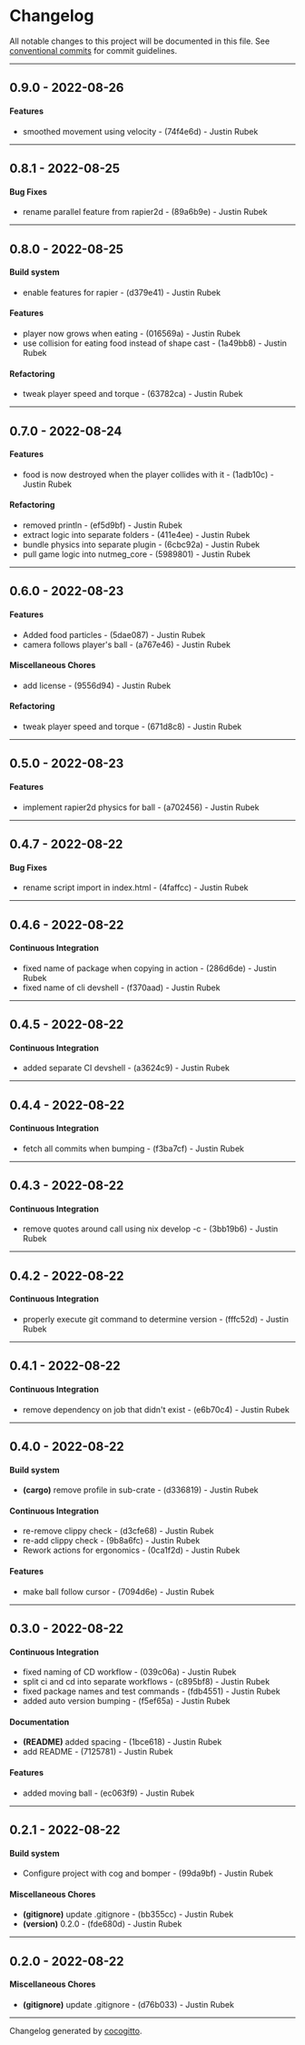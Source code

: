 # Changelog
All notable changes to this project will be documented in this file. See [conventional commits](https://www.conventionalcommits.org/) for commit guidelines.

- - -
## 0.9.0 - 2022-08-26
#### Features
- smoothed movement using velocity - (74f4e6d) - Justin Rubek

- - -

## 0.8.1 - 2022-08-25
#### Bug Fixes
- rename parallel feature from rapier2d - (89a6b9e) - Justin Rubek

- - -

## 0.8.0 - 2022-08-25
#### Build system
- enable features for rapier - (d379e41) - Justin Rubek
#### Features
- player now grows when eating - (016569a) - Justin Rubek
- use collision for eating food instead of shape cast - (1a49bb8) - Justin Rubek
#### Refactoring
- tweak player speed and torque - (63782ca) - Justin Rubek

- - -

## 0.7.0 - 2022-08-24
#### Features
- food is now destroyed when the player collides with it - (1adb10c) - Justin Rubek
#### Refactoring
- removed println - (ef5d9bf) - Justin Rubek
- extract logic into separate folders - (411e4ee) - Justin Rubek
- bundle physics into separate plugin - (6cbc92a) - Justin Rubek
- pull game logic into nutmeg_core - (5989801) - Justin Rubek

- - -

## 0.6.0 - 2022-08-23
#### Features
- Added food particles - (5dae087) - Justin Rubek
- camera follows player's ball - (a767e46) - Justin Rubek
#### Miscellaneous Chores
- add license - (9556d94) - Justin Rubek
#### Refactoring
- tweak player speed and torque - (671d8c8) - Justin Rubek

- - -

## 0.5.0 - 2022-08-23
#### Features
- implement rapier2d physics for ball - (a702456) - Justin Rubek

- - -

## 0.4.7 - 2022-08-22
#### Bug Fixes
- rename script import in index.html - (4faffcc) - Justin Rubek

- - -

## 0.4.6 - 2022-08-22
#### Continuous Integration
- fixed name of package when copying in action - (286d6de) - Justin Rubek
- fixed name of cli devshell - (f370aad) - Justin Rubek

- - -

## 0.4.5 - 2022-08-22
#### Continuous Integration
- added separate CI devshell - (a3624c9) - Justin Rubek

- - -

## 0.4.4 - 2022-08-22
#### Continuous Integration
- fetch all commits when bumping - (f3ba7cf) - Justin Rubek

- - -

## 0.4.3 - 2022-08-22
#### Continuous Integration
- remove quotes around call using nix develop -c - (3bb19b6) - Justin Rubek

- - -

## 0.4.2 - 2022-08-22
#### Continuous Integration
- properly execute git command to determine version - (fffc52d) - Justin Rubek

- - -

## 0.4.1 - 2022-08-22
#### Continuous Integration
- remove dependency on job that didn't exist - (e6b70c4) - Justin Rubek

- - -

## 0.4.0 - 2022-08-22
#### Build system
- **(cargo)** remove profile in sub-crate - (d336819) - Justin Rubek
#### Continuous Integration
- re-remove clippy check - (d3cfe68) - Justin Rubek
- re-add clippy check - (9b8a6fc) - Justin Rubek
- Rework actions for ergonomics - (0ca1f2d) - Justin Rubek
#### Features
- make ball follow cursor - (7094d6e) - Justin Rubek

- - -

## 0.3.0 - 2022-08-22
#### Continuous Integration
- fixed naming of CD workflow - (039c06a) - Justin Rubek
- split ci and cd into separate workflows - (c895bf8) - Justin Rubek
- fixed package names and test commands - (fdb4551) - Justin Rubek
- added auto version bumping - (f5ef65a) - Justin Rubek
#### Documentation
- **(README)** added spacing - (1bce618) - Justin Rubek
- add README - (7125781) - Justin Rubek
#### Features
- added moving ball - (ec063f9) - Justin Rubek

- - -

## 0.2.1 - 2022-08-22
#### Build system
- Configure project with cog and bomper - (99da9bf) - Justin Rubek
#### Miscellaneous Chores
- **(gitignore)** update .gitignore - (bb355cc) - Justin Rubek
- **(version)** 0.2.0 - (fde680d) - Justin Rubek

- - -

## 0.2.0 - 2022-08-22
#### Miscellaneous Chores
- **(gitignore)** update .gitignore - (d76b033) - Justin Rubek

- - -

Changelog generated by [cocogitto](https://github.com/cocogitto/cocogitto).